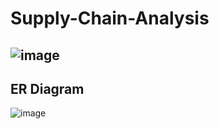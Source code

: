 # Supply-Chain-Analysis
![image](https://github.com/user-attachments/assets/b81d32f9-e47f-49ae-9b5b-c6044e0a9f5f)
---
## ER Diagram
![image](https://github.com/user-attachments/assets/7c0d4e62-e2ce-43c2-aa3a-16a67acabc1f)
